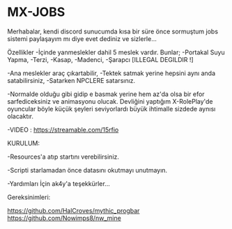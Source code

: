 # MX-JOBS

Merhabalar, kendi discord sunucumda kısa bir süre önce sormuştum jobs sistemi paylaşayım mı diye evet dediniz ve sizlerle...

Özellikler
-İçinde yanmeslekler dahil 5 meslek vardır. Bunlar;
-Portakal Suyu Yapma,
-Terzi,
-Kasap,
-Madenci,
-Şarapcı [ILLEGAL DEGILDIR !]

-Ana meslekler araç çıkartabilir,
-Tektek satmak yerine hepsini aynı anda satabilirsiniz,
-Satarken NPCLERE satarsınız.

-Normalde olduğu gibi gidip e basmak yerine hem az'da olsa bir efor sarfediceksiniz ve animasyonu olucak. Devliğini yaptığım X-RolePlay'de oyuncular böyle küçük şeyleri seviyorlardı büyük ihtimalle sizdede aynısı olacaktır.

-VIDEO : https://streamable.com/15rfio

KURULUM:

-Resources'a atıp startını verebilirsiniz.

-Scripti starlamadan önce datasını okutmayı unutmayın.

-Yardımları İçin ak4y'a teşekkürler...

Gereksinimleri:

https://github.com/HalCroves/mythic_progbar
https://github.com/Nowimps8/nw_mine
